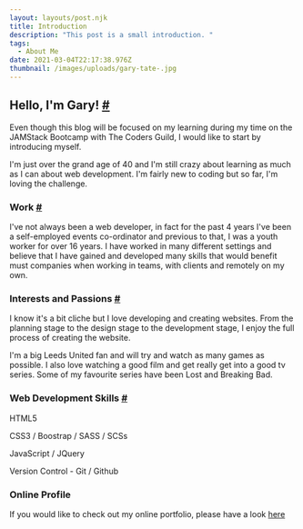 ```yaml
---
layout: layouts/post.njk
title: Introduction
description: "This post is a small introduction. "
tags:
  - About Me
date: 2021-03-04T22:17:38.976Z
thumbnail: /images/uploads/gary-tate-.jpg
---
```

<!--StartFragment-->

## **Hello, I'm Gary!** [\#](https://garytateblog.netlify.app/posts/firstpost/#hello%2C-i'm-gary!)

Even though this blog will be focused on my learning during my time on the JAMStack Bootcamp with The Coders Guild, I would like to start by introducing myself.

I'm just over the grand age of 40 and I'm still crazy about learning as much as I can about web development. I'm fairly new to coding but so far, I'm loving the challenge.



### Work [\#](https://garytateblog.netlify.app/posts/firstpost/#work)

I've not always been a web developer, in fact for the past 4 years I've been a self-employed events co-ordinator and previous to that, I was a youth worker for over 16 years. I have worked in many different settings and believe that I have gained and developed many skills that would benefit must companies when working in teams, with clients and remotely on my own.



### Interests and Passions [\#](https://garytateblog.netlify.app/posts/firstpost/#interests-and-passions)

I know it's a bit cliche but I love developing and creating websites. From the planning stage to the design stage to the development stage, I enjoy the full process of creating the website.

I'm a big Leeds United fan and will try and watch as many games as possible. I also love watching a good film and get really get into a good tv series. Some of my favourite series have been Lost and Breaking Bad.



### Web Development Skills [\#](https://garytateblog.netlify.app/posts/firstpost/#web-development-skills)

HTML5

CSS3 / Boostrap / SASS / SCSs

JavaScript / JQuery

Version Control - Git / Github



### Online Profile

If you would like to check out my online portfolio, please have a look [here](https://garytateblog.netlify.app/posts/firstpost/www.gt-web-dev.site)

<!--EndFragment-->
